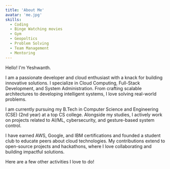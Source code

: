```yaml
---
title: 'About Me'
avatar: 'me.jpg'
skills:
  - Coding
  - Binge Watching movies
  - Gym
  - Geopoltics
  - Problem Solving
  - Team Management
  - Mentoring
---
```


Hello! I'm Yeshwanth.

I am a passionate developer and cloud enthusiast with a knack for building innovative solutions. I specialize in Cloud Computing, Full-Stack Development, and System Administration. From crafting scalable architectures to developing intelligent systems, I love solving real-world problems.

I am currently pursuing my B.Tech in Computer Science and Engineering (CSE) (2nd year) at a top CS college. Alongside my studies, I actively work on projects related to AI/ML, cybersecurity, and gesture-based system control.

I have earned AWS, Google, and IBM certifications and founded a student club to educate peers about cloud technologies. My contributions extend to open-source projects and hackathons, where I love collaborating and building impactful solutions.

Here are a few other activities I love to do!
